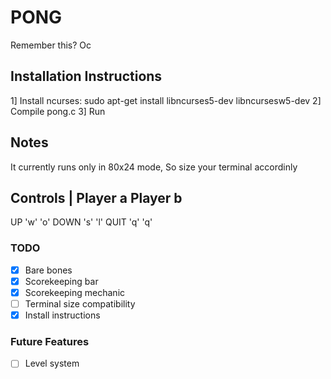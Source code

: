 # PONG

Remember this? Oc

## Installation Instructions

1] Install ncurses: sudo apt-get install libncurses5-dev libncursesw5-dev
2] Compile pong.c
3] Run

## Notes

It currently runs only in 80x24 mode, So size your terminal accordinly

Controls |	Player a		Player b
--------------------------------------
UP			'w'				'o'
DOWN		's'				'l'
QUIT		'q'				'q'

### TODO
- [x] Bare bones
- [x] Scorekeeping bar
- [x] Scorekeeping mechanic
- [ ] Terminal size compatibility
- [x] Install instructions

### Future Features
- [ ] Level system
